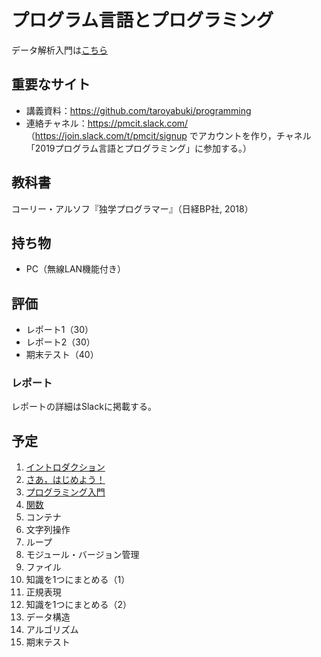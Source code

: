 # プログラム言語とプログラミング

データ解析入門は[こちら](https://github.com/taroyabuki/analysis)

## 重要なサイト

* 講義資料：https://github.com/taroyabuki/programming
* 連絡チャネル：https://pmcit.slack.com/ （https://join.slack.com/t/pmcit/signup でアカウントを作り，チャネル「2019プログラム言語とプログラミング」に参加する。）

## 教科書

コーリー・アルソフ『独学プログラマー』（日経BP社, 2018）

## 持ち物

* PC（無線LAN機能付き）

## 評価

* レポート1（30）
* レポート2（30）
* 期末テスト（40）

### レポート

レポートの詳細はSlackに掲載する。

## 予定

1. [イントロダクション](01_introduction.md)
1. [さあ，はじめよう！](02_getting_started.md)
1. [プログラミング入門](03_introduction_to_programming.md)
1. [関数](04_functions.md)
1. コンテナ
1. 文字列操作
1. ループ
1. モジュール・バージョン管理
1. ファイル
1. 知識を1つにまとめる（1）
1. 正規表現
1. 知識を1つにまとめる（2）
1. データ構造
1. アルゴリズム
1. 期末テスト
